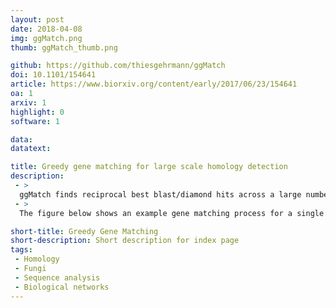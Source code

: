 ```yaml
---
layout: post
date: 2018-04-08
img: ggMatch.png 
thumb: ggMatch_thumb.png

github: https://github.com/thiesgehrmann/ggMatch
doi: 10.1101/154641
article: https://www.biorxiv.org/content/early/2017/06/23/154641
oa: 1
arxiv: 1
highlight: 0
software: 1

data:
datatext:

title: Greedy gene matching for large scale homology detection
description:
 - >
  ggMatch finds reciprocal best blast/diamond hits across a large number of genomes, in an iterative fashion. The iterative nature removes the need to do the dreaded all-vs-all blast between all genomes. 
 - >
  The figure below shows an example gene matching process for a single gene against 298 fungal genomes extracted from the JGI. The black node represents the original query sequence, and edges between other nodes represent high quality reciprocal best blast hits. Each node color represents a different iteration. In the first iteration, we discover the yellow genes, and in later iterations we discover other genes based on the newly discovered genes. A traditional reciprocal best hit search would have revealed only the yellow nodes in this network.

short-title: Greedy Gene Matching
short-description: Short description for index page
tags:
 - Homology
 - Fungi
 - Sequence analysis
 - Biological networks
---
```

